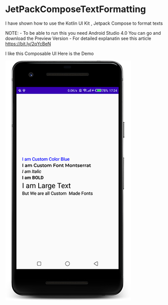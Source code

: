 # JetPackComposeTextFormatting
I have shown how to use the Kotlin UI Kit , Jetpack Compose to format texts

NOTE: - To be able to run this you need Android Studio 4.0 You can go and download the Preview Version
      - For detailed explanatin see this article https://bit.ly/2qYcBeN

I like this Composable UI
Here is the Demo

![Demo Screen showing different text formats made by Jetpack Compose](https://github.com/nickyrabit/JetPackComposeTextFormatting/blob/master/device.png)

